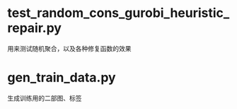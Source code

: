 # test_random_cons_gurobi_heuristic_repair.py
用来测试随机聚合，以及各种修复函数的效果

# gen_train_data.py
生成训练用的二部图、标签

# 
